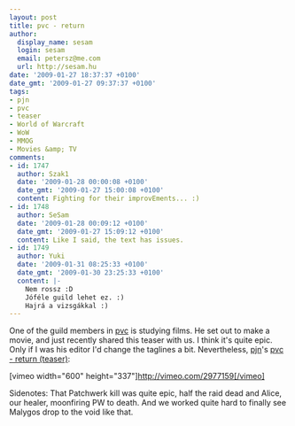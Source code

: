 ```yaml
---
layout: post
title: pvc - return
author:
  display_name: sesam
  login: sesam
  email: petersz@me.com
  url: http://sesam.hu
date: '2009-01-27 18:37:37 +0100'
date_gmt: '2009-01-27 09:37:37 +0100'
tags:
- pjn
- pvc
- teaser
- World of Warcraft
- WoW
- MMOG
- Movies &amp; TV
comments:
- id: 1747
  author: Szak1
  date: '2009-01-28 00:00:08 +0100'
  date_gmt: '2009-01-27 15:00:08 +0100'
  content: Fighting for their improvEments... :)
- id: 1748
  author: SeSam
  date: '2009-01-28 00:09:12 +0100'
  date_gmt: '2009-01-27 15:09:12 +0100'
  content: Like I said, the text has issues.
- id: 1749
  author: Yuki
  date: '2009-01-31 08:25:33 +0100'
  date_gmt: '2009-01-30 23:25:33 +0100'
  content: |-
    Nem rossz :D
    Jóféle guild lehet ez. :)
    Hajrá a vizsgákkal :)
---
```


One of the guild members in [pvc](http://autopatch.de) is studying films. He set out to make a movie, and just recently shared this teaser with us. I think it's quite epic. Only if I was his editor I'd change the taglines a bit. Nevertheless, [pjn](http://armory.wow-europe.com/character-sheet.xml?r=Turalyon&n=Qvait)'s [pvc - return (teaser)](http://vimeo.com/2977159):

[vimeo width="600" height="337"]http://vimeo.com/2977159[/vimeo]

Sidenotes: That Patchwerk kill was quite epic, half the raid dead and Alice, our healer, moonfiring PW to death. And we worked quite hard to finally see Malygos drop to the void like that.
